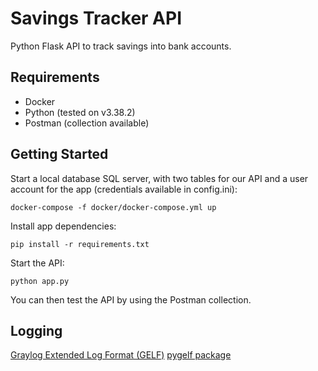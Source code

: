# Savings Tracker API

Python Flask API to track savings into bank accounts. 

## Requirements

- Docker
- Python (tested on v3.38.2)
- Postman (collection available)

## Getting Started

Start a local database SQL server, with two tables for our API and a user account for the app (credentials available in config.ini):

```
docker-compose -f docker/docker-compose.yml up
```

Install app dependencies:
```
pip install -r requirements.txt
```

Start the API:
```
python app.py
```

You can then test the API by using the Postman collection.

## Logging

[Graylog Extended Log Format (GELF)](https://archivedocs.graylog.org/en/2.5/pages/gelf.html)
[pygelf package](https://github.com/keeprocking/pygelf)